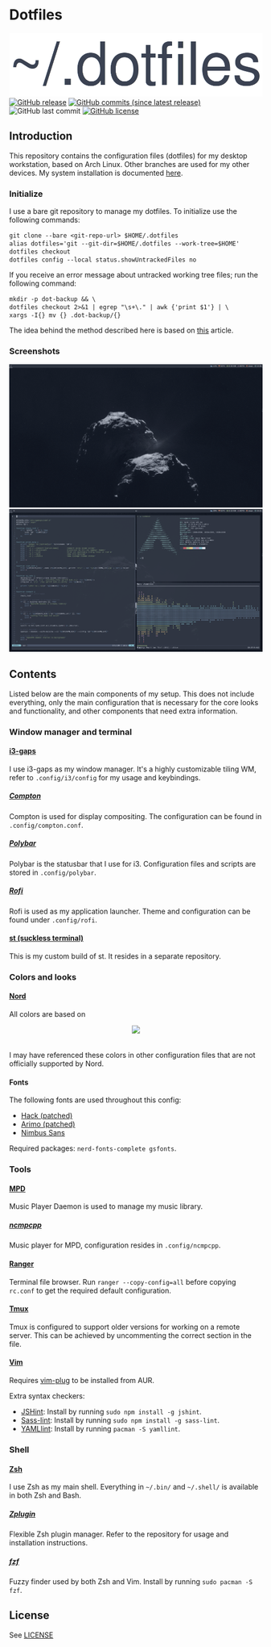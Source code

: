 # Dotfiles

![Dotfiles](dotfiles.png)
[![GitHub release](https://img.shields.io/github/release/vincevrp/dotfiles.svg?style=flat-square)](https://github.com/Vincevrp/dotfiles/releases)
[![GitHub commits (since latest release)](https://img.shields.io/github/commits-since/Vincevrp/dotfiles/latest.svg?style=flat-square)](https://github.com/Vincevrp/dotfiles)
![GitHub last commit](https://img.shields.io/github/last-commit/Vincevrp/dotfiles.svg?style=flat-square)
[![GitHub license](https://img.shields.io/github/license/Vincevrp/dotfiles.svg?style=flat-square)](https://github.com/Vincevrp/dotfiles/blob/master/LICENSE)

## Introduction

This repository contains the configuration files (dotfiles) for my desktop workstation, based on Arch Linux. Other branches are used for my other devices. My system installation is documented [here](https://github.com/Vincevrp/cheat-sheets/blob/gh-pages/arch-install.pdf).

### Initialize

I use a bare git repository to manage my dotfiles. To initialize use the following commands:

```
git clone --bare <git-repo-url> $HOME/.dotfiles
alias dotfiles='git --git-dir=$HOME/.dotfiles --work-tree=$HOME'
dotfiles checkout
dotfiles config --local status.showUntrackedFiles no
```

If you receive an error message about untracked working tree files; run the following command:

```
mkdir -p dot-backup && \
dotfiles checkout 2>&1 | egrep "\s+\." | awk {'print $1'} | \
xargs -I{} mv {} .dot-backup/{}
```

The idea behind the method described here is based on [this](https://developer.atlassian.com/blog/2016/02/best-way-to-store-dotfiles-git-bare-repo/) article.

### Screenshots

![Clean screenshot](SCREENSHOT.png)
![Dirty screenshot](SCREENSHOT2.png)

## Contents

Listed below are the main components of my setup. This does not include everything, only the main configuration that is necessary for the core looks and functionality, and other components that need extra information.

### Window manager and terminal

#### [i3-gaps](https://www.archlinux.org/packages/community/x86_64/i3-gaps/)

I use i3-gaps as my window manager. It's a highly customizable tiling WM, refer to `.config/i3/config` for my usage and keybindings.

##### [Compton](https://github.com/chjj/compton)

Compton is used for display compositing. The configuration can be found in `.config/compton.conf`.

##### [Polybar](https://github.com/jaagr/polybar)

Polybar is the statusbar that I use for i3. Configuration files and scripts are stored in `.config/polybar`.

##### [Rofi](https://github.com/DaveDavenport/rofi)

Rofi is used as my application launcher. Theme and configuration can be found under `.config/rofi`.

#### [st (suckless terminal)](https://github.com/Vincevrp/st)

This is my custom build of st. It resides in a separate repository.

### Colors and looks

#### [Nord](https://github.com/arcticicestudio/nord)

All colors are based on

[//]: # (Inline HTML to center the image)

<div align="center">
    <img src="https://github.com/arcticicestudio/nord/blob/develop/assets/nord-overview.svg">
</div>
<br>

I may have referenced these colors in other configuration files that are not officially supported by Nord.

#### Fonts

The following fonts are used throughout this config:

- [Hack (patched)](https://github.com/ryanoasis/nerd-fonts/tree/master/patched-fonts/Hack)
- [Arimo (patched)](https://github.com/ryanoasis/nerd-fonts/tree/master/patched-fonts/Arimo)
- [Nimbus Sans](https://github.com/ArtifexSoftware/urw-base35-fonts)

Required packages: `nerd-fonts-complete gsfonts`.

### Tools

#### [MPD](https://github.com/MusicPlayerDaemon/MPD)

Music Player Daemon is used to manage my music library.

##### [ncmpcpp](https://github.com/arybczak/ncmpcpp)

Music player for MPD, configuration resides in `.config/ncmpcpp`.

#### [Ranger](https://github.com/ranger/ranger)

Terminal file browser. Run `ranger --copy-config=all` before copying `rc.conf` to get the required default configuration.

#### [Tmux](https://github.com/tmux/tmux)

Tmux is configured to support older versions for working on a remote server. This can be achieved by uncommenting the correct section in the file.

#### [Vim](https://github.com/vim/vim)

Requires [vim-plug](https://github.com/junegunn/vim-plug) to be installed from AUR.

Extra syntax checkers:

- [JSHint](https://github.com/jshint/jshint/): Install by running `sudo npm install -g jshint`.
- [Sass-lint](https://github.com/sasstools/sass-lint): Install by running `sudo npm install -g sass-lint`.
- [YAMLlint](https://github.com/adrienverge/yamllint): Install by running `pacman -S yamllint`.

### Shell

#### [Zsh](https://wiki.archlinux.org/index.php/Zsh)

I use Zsh as my main shell. Everything in `~/.bin/` and `~/.shell/` is available in both Zsh and Bash.

##### [Zplugin](https://github.com/zdharma/zplugin)

Flexible Zsh plugin manager. Refer to the repository for usage and installation instructions.

##### [fzf](https://github.com/junegunn/fzf)

Fuzzy finder used by both Zsh and Vim. Install by running `sudo pacman -S fzf`.

## License

See [LICENSE](../LICENSE)
